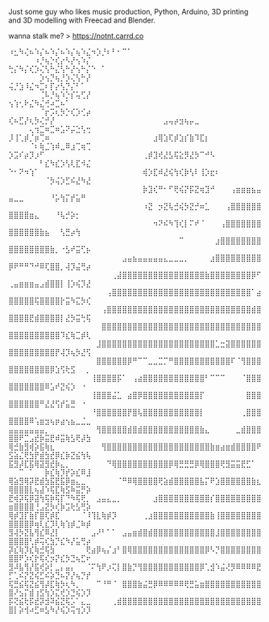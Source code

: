 Just some guy who likes music production, Python, Arduino, 3D printing and 3D modelling with Freecad and Blender.

wanna stalk me? > https://notnt.carrd.co

⠰⣂⠳⢌⠦⠱⡌⠦⠱⡌⠦⠱⡌⢦⠱⣌⠲⡱⡘⠆⠃⠂⠉⠁⠀⠀⠀⠀⠀⠀⠀⠀⠀⠀⠀⠀⠀⠀⠀⠀⠀⠀⠀⠀⠀⠀⠀⠀⠀⠀⠀⠀⠀⠀⠰⡘⢦⡑⢎⡔⠣⡜⢢⠱⡌
⢓⡌⠳⡌⢎⡱⢌⢣⠓⣌⢣⠓⡜⢢⠓⡌⠑⠀⠁⠀⠀⠀⠀⠀⠀⠀⠀⠀⠀⠀⠀⠀⠀⠀⠀⠀⠀⠀⠀⠀⠀⠀⠀⠀⠀⠀⠀⠀⠀⠀⠀⠀⠀⠀⠀⡱⢢⡙⢦⡘⡱⢌⢣⠓⡜
⢬⡘⣱⠸⣌⠲⣉⠆⡏⡔⢣⡙⡌⠃⠁⠀⠀⠀⠀⠀⠀⠀⠀⠀⠀⠀⠀⠀⠀⠀⠀⠀⠀⠀⠀⠀⠀⠀⠀⠀⠀⠀⠀⠀⠀⠀⠀⠀⠀⠀⠀⠀⠀⠀⠀⢈⠧⡘⢦⠱⡑⡎⢥⢋⡜
⢢⢱⢂⠗⣌⠳⣌⢚⠴⣉⠦⠁⠀⠀⠀⠀⠀⠀⠀⠀⠀⠀⠀⠀⠀⠀⠀⠀⠀⠀⠀⠀⠀⠀⠀⠀⠀⠀⠀⠀⠀⠀⠀⠀⠀⠀⠀⠀⠀⠀⠀⠀⠀⠀⠀⠈⡖⡩⢆⡳⡑⢎⡱⢊⡴
⢎⠦⣋⡜⢆⡳⢌⡚⡜⠀⠀⠀⠀⠀⠀⠀⠀⠀⠀⠀⠀⠀⠀⠀⠀⠀⠀⠀⠀⠀⣠⢤⡴⣲⢦⡤⣀⠀⠀⠀⠀⠀⠀⠀⠀⠀⠀⠀⠀⠀⠀⠀⠀⢄⢲⣉⠶⣉⠶⣡⠝⡬⣑⢣⢒
⡸⢸⢁⡾⡈⡶⢉⠶⠀⠀⠀⠀⠀⠀⠀⠀⠀⠀⠀⠀⠀⠀⠀⠀⠀⠀⠀⠀⣰⢿⣱⢏⡾⣱⡎⣷⠹⣏⡆⠀⠀⠀⠀⠀⠀⠀⠀⠀⠀⠀⠀⠀⠀⠈⠆⢷⣈⢱⠾⣀⠿⣰⢉⢶⢉
⡱⣩⠎⡴⡹⡰⠋⠀⠀⠀⠀⠀⠀⠀⠀⠀⠀⠀⠀⠀⠀⠀⠀⠀⠀⠀⢀⡾⣹⢞⣜⣣⢯⣕⡻⣜⡳⠉⠚⠣⠀⠀⠀⠀⠀⠀⠀⠀⠀⠀⠀⠀⠀⠀⠀⠃⣎⠳⣎⡱⢣⢇⣏⠺⣌
⠑⠂⠝⠲⢱⠁⠀⠀⠀⠀⠀⠀⠀⠀⠀⠀⠀⠀⠀⠀⠀⠀⠀⠀⠀⠀⢾⡱⣏⠾⣜⢮⢳⢎⡷⢣⠇⢸⡱⣖⠆⠀⠀⠀⠀⠀⠀⠀⠀⠀⠀⠀⠀⠀⠀⠀⠈⡳⢬⡱⣋⠮⣜⠳⣜
⠀⠀⠀⠀⠀⠀⠀⠀⠀⠀⠀⠀⠀⠀⠀⠀⠀⠀⠀⠀⠀⠀⠀⠀⠀⠀⡷⣹⢎⠛⠂⠋⢟⢮⡝⡯⣝⢶⣹⠚⠀⠀⠀⢠⣶⣶⣶⣦⣤⣤⣀⣀⠀⠀⠀⠀⠀⠘⡥⢳⡍⡞⣥⠛⠀
⠀⠀⠀⠀⠀⠀⠀⠀⠀⠀⠀⠀⠀⠀⠀⠀⠀⠀⠀⠀⠀⠀⠀⠀⠀⠀⠰⣝⠀⡲⣝⢧⣚⢮⡳⣝⡚⠶⣁⠀⠀⠀⢠⣿⣿⣿⣿⣿⣿⣿⣿⣿⣿⣶⣄⠀⠀⠀⠘⢧⡚⡵⡂⠀⠀
⠀⠀⠀⠀⠀⠀⠀⠀⠀⠀⠀⠀⠀⠀⠀⠀⠀⠀⠀⠀⠀⠀⠀⠀⠀⠀⠀⠀⠲⠝⠮⠳⢹⢎⡇⠍⠞⠈⠀⠀⠀⢠⣿⣿⣿⣿⣿⣿⣿⣿⣿⣿⣿⣿⣿⣷⣦⠀⠀⢣⣛⡴⢳⠀⠀
⠀⠀⠀⠀⠀⠀⠀⠀⠀⠀⠀⠀⠀⠀⠀⠀⠀⠀⠀⠀⠀⠀⠀⠀⠀⠀⠀⠀⠀⠀⠀⠀⠀⠉⠀⠀⠀⠀⠀⠀⣰⣿⣿⣿⣿⣿⣿⣿⣿⣿⣿⣿⣿⣿⣿⣿⣿⣷⡀⠐⣣⠞⣭⢋⡦
⠀⠀⠀⠀⠀⠀⠀⠀⠀⠀⠀⠀⠀⠀⠀⠀⠀⠀⠀⠀⠀⠀⣠⣤⣦⣤⣤⣤⣤⣤⣄⣀⣀⣀⡀⠀⠀⠀⠀⣰⣿⣿⣿⣿⣿⣿⣿⣿⣿⡿⠟⠛⠛⠙⠚⠿⢏⣿⣿⡀⢼⡹⣬⢛⡴
⠀⠀⠀⠀⠀⠀⠀⠀⠀⠀⠀⠀⠀⠀⠀⠀⠀⠀⠀⠀⢀⣼⣿⣿⣿⣿⣿⣿⣿⣿⣿⣿⣿⣿⣿⣿⣿⣿⣷⣿⣿⣿⣿⣿⣿⣿⣿⡿⠋⢀⣤⣶⣶⣶⣤⣠⣾⣿⣿⡇⢸⡱⢮⡹⣜
⠀⠀⠀⠀⠀⠀⠀⠀⠀⠀⠀⠀⠀⠀⠀⠀⠀⠀⠀⢠⣿⣿⣿⣿⣿⣿⣿⣿⣿⣿⣿⣿⣿⣿⣿⣿⣿⣿⣿⣿⣿⣿⣿⣿⣿⣿⣿⠁⣴⣿⣿⣿⣿⣿⢯⣿⣿⣿⣿⡗⣭⠳⣍⡳⢎
⠀⠀⠀⠀⠀⠀⠀⠀⠀⠀⠀⠀⠀⠀⠀⠀⠀⠀⢠⣿⣿⣿⣿⣿⣿⣿⣿⣿⣿⣿⣿⣿⣿⣿⣿⣿⣿⣿⣿⣿⣿⣿⣿⣿⣿⣿⣿⣾⣿⣿⣿⣿⣿⣟⣾⣿⣿⣿⣿⡇⣜⡳⣭⢓⢯
⠀⠀⠀⠀⠀⠀⠀⠀⠀⠀⠀⠀⠀⠀⠀⠀⠀⠀⣿⣿⣿⣿⣿⣿⣿⣿⣿⣿⣿⣿⣿⣿⣿⣿⣿⣿⣿⣿⣿⣿⣿⣿⣿⣿⣿⣿⣿⣿⣿⣿⣿⣿⣿⣿⣿⣿⣿⣿⣿⠹⣎⢷⣉⡾⢇
⠀⠀⠀⠀⠀⠀⠀⠀⠀⠀⠀⠀⠀⠀⠀⠀⠀⣸⣿⣿⣿⣿⣿⣿⣿⣿⣿⣿⣿⣿⣿⣿⣿⣿⣿⣿⣿⣿⣿⣿⣁⣒⣽⣿⣿⣿⣿⣿⣿⣿⣿⣿⣿⣿⣿⣿⣿⣿⡟⢼⡹⢦⡳⣜⢫
⠀⠀⠀⠀⠀⠀⠀⠀⠀⠀⠀⠀⠀⠀⠀⠀⠀⣿⣿⣿⣿⣿⣿⡿⠛⠉⠉⣀⣀⣉⡉⠛⣿⣿⣿⣿⣿⣿⣿⣿⣿⣿⣿⠏⠈⢻⣿⣿⣿⣿⣿⣿⣿⣿⣿⣿⣿⡿⣱⢫⢗⣫⠀⠀⡀
⠀⠀⠀⠀⠀⠀⠀⠀⠀⠀⠀⠀⠀⠀⠀⠀⢸⣿⣿⣿⣿⡯⠁⠀⢠⣴⣿⣿⣿⣿⣿⣿⣿⣿⣿⣿⣿⣿⠃⠉⠉⠉⠀⠀⠀⠈⣿⣿⣿⣿⣿⣿⣿⣿⣿⣿⠿⣡⠞⣝⢮⡱⠀⠐⠀
⠀⠀⠀⠀⠀⠀⠀⠀⠀⠀⠀⠀⠀⠀⠀⠀⢸⣿⣿⣿⣬⣁⠀⣴⣿⡿⣿⣿⣿⣿⣿⣿⣿⣿⣿⣿⣿⡏⠀⠀⠀⠀⠀⠀⠀⠀⣿⣿⣿⣿⣿⣿⣿⣿⣿⠛⣜⣜⢫⡞⣥⣛⠀⠐⠀
⠀⠀⠀⠀⠀⠀⠀⠀⠀⠀⠀⠀⠀⠀⠀⠀⠘⣿⣿⣿⣿⣿⣿⡟⣿⢧⣿⣿⣿⣿⣿⣿⣿⣿⣿⣿⣿⡇⠀⠀⠀⠀⠀⠀⠀⢀⣿⣿⣿⣿⣿⣿⣿⠿⢡⣶⣲⢦⡶⣴⢢⣦⣀⣈⣀
⣤⣤⣤⣤⣤⣤⣤⡀⠀⠀⠀⠀⠀⠀⠀⠀⠀⢻⣿⣿⣿⣿⣿⣾⣿⣾⣿⣿⣿⣿⣿⣿⣿⣿⣿⣿⣿⣷⣄⠀⠀⠀⠀⠀⣀⣾⣿⣿⣿⣿⣿⠟⣉⣠⣞⡷⣭⣟⠾⣭⢷⣣⢟⡼⣳
⢿⣚⣷⣻⢾⡵⣯⢷⣆⠀⠀⠀⠀⠀⠀⠀⠀⠀⢻⣿⣿⣿⣿⣿⣿⣿⣿⣿⣿⣿⣿⣿⣿⣿⣿⣿⣿⣿⣿⣷⣶⣴⣶⣾⣿⣿⣿⣿⠟⣫⣵⣌⢟⣳⡟⣾⣳⣞⡿⣎⡷⣝⣮⢳⢧
⣯⣻⡼⣏⣯⢿⣽⣻⣞⡷⣄⡀⠀⠀⠀⠀⠀⠀⠀⠙⢿⣿⣿⣿⣿⣿⣿⣿⣿⣿⣿⡿⢿⣛⣛⣛⡿⢿⣿⣿⣿⢟⣻⣭⣭⣟⣋⠁⠀⠀⠀⠉⠀⠁⠀⠀⡷⣎⢷⡹⡞⡵⣎⠿⣸
⢿⣵⣻⢿⡽⣟⣾⣳⣯⣟⣯⡿⣶⣄⣀⠀⠀⠀⠀⠀⠀⠈⠛⠿⢿⣿⣿⣿⣿⢟⣵⣾⣿⣿⣿⣿⣿⣧⡍⠟⣱⣿⣿⣿⣿⣿⣿⣷⣆⢿⣿⣿⣿⣇⢦⣼⠱⢯⣏⢷⣫⠷⣭⡛⡵
⣟⢾⡽⢯⡿⣽⢳⢯⡷⢯⡏⠙⠳⢯⢟⡀⠀⣠⣤⣄⣀⡀⠀⠀⠀⠀⠀⠀⣰⣿⣿⣿⣿⣿⣿⣿⣿⣿⣿⡎⣿⣿⣿⣿⣿⣿⣿⣿⣿⣶⣿⣿⣿⣿⢘⣠⣝⡳⢎⡷⣩⢗⣣⢛⡵
⢿⡾⣹⡏⣷⡏⣿⢏⡾⣏⠀⠀⠀⠀⠈⠸⢹⣇⢷⡾⡹⠀⠀⠀⠀⠀⢀⣰⣿⣿⣿⣿⣿⣿⣿⣿⣿⣿⣿⣷⢸⣿⣿⣿⣿⣿⣿⣿⣿⣿⣿⣿⣿⡿⢶⢇⣎⡹⢇⢷⢱⡾⣈⠷⡾
⣻⢼⡳⣝⣧⢻⣎⠿⣜⡇⠀⠀⠀⠀⠀⠀⣠⠜⠃⠁⠁⠀⣠⣤⣶⣾⣿⣾⣿⣿⣿⣿⣿⣿⣿⣿⣿⣿⣿⣿⣸⣿⣿⣿⣿⣿⣿⣿⣿⣿⣿⣿⣿⢃⡾⢭⢎⣳⡙⣎⠳⡜⣥⢛⡴
⡽⣎⢷⡹⣎⢷⣚⢯⣳⠀⠀⠀⠀⠀⠀⢟⣴⡿⢦⡌⣰⠃⣿⢿⣿⣿⣿⣿⣿⣿⣿⣿⣿⣿⣿⣿⣿⣿⡿⠣⡙⣿⣿⣿⣿⣿⣿⣿⣿⣿⣿⠟⡱⢎⡗⢯⢎⡲⡝⣎⡳⣙⢦⣋⠖
⣻⠼⣧⢻⡜⣯⢞⡵⡃⣀⡄⣤⡄⠀⠀⠈⠍⢳⠟⡰⢍⡇⣿⣷⡙⢻⣿⣿⣿⣿⣿⣿⣿⣿⣿⣿⣿⡿⢁⣺⠱⣬⢜⡻⠿⠿⠿⠿⣟⡋⢁⠮⡝⣝⢮⣋⠮⡵⣙⠦⡝⡜⢦⡙⡞
⢯⣛⣮⢯⣝⣮⢻⡼⣏⢷⡳⢆⠳⡀⠀⠀⠀⠉⠘⠛⠈⠀⣿⣿⣿⣷⣬⣛⡿⠿⠿⠿⠿⠿⢟⣛⣥⣶⣿⣿⣿⣿⣿⣿⣿⣿⣿⣿⣿⣿⠜⣢⡍⣾⢰⣫⢳⡱⣍⢞⡱⣙⢮⡱⡹
⡯⢝⣮⢗⡯⣞⡽⣺⠽⣮⣝⢯⡡⠁⣄⣀⠀⠀⠀⠀⢀⣾⣿⣿⣿⣿⣿⣿⣿⣿⣿⣿⣿⣿⣿⣿⣿⣿⣿⣿⣿⣿⣿⣿⣿⣿⣿⣿⣿⣿⡇⡵⢺⠴⣋⠶⣣⠳⡜⢮⡱⢭⢲⡱⡹
